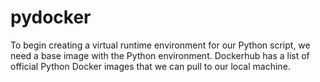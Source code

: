 # pydocker
To begin creating a virtual runtime environment for our Python script, we need a base image with the Python environment. Dockerhub has a list of official Python Docker images that we can pull to our local machine.
